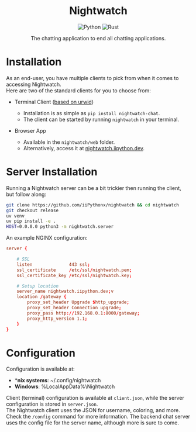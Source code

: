 <h1 align = "center">Nightwatch</h1>
<div align = "center">

![Python](https://img.shields.io/badge/Python-%3E=%203.10-4b8bbe?style=for-the-badge&logo=python&logoColor=white)
![Rust](https://img.shields.io/badge/Rust-%3E=%201.60-221f1e?style=for-the-badge&logo=rust&logoColor=white)

The chatting application to end all chatting applications. 

</div>

# Installation

As an end-user, you have multiple clients to pick from when it comes to accessing Nightwatch.  
Here are two of the standard clients for you to choose from:
- Terminal Client ([based on urwid](https://urwid.org/index.html))
    - Installation is as simple as `pip install nightwatch-chat`.
    - The client can be started by running `nightwatch` in your terminal.

- Browser App
    - Available in the `nightwatch/web` folder.
    - Alternatively, access it at [nightwatch.iipython.dev](https://nightwatch.iipython.dev).

# Server Installation

Running a Nightwatch server can be a bit trickier then running the client, but follow along:

```sh
git clone https://github.com/iiPythonx/nightwatch && cd nightwatch
git checkout release
uv venv
uv pip install -e .
HOST=0.0.0.0 python3 -m nightwatch.server
```

An example NGINX configuration:

```conf
server {

    # SSL
    listen              443 ssl;
    ssl_certificate     /etc/ssl/nightwatch.pem;
    ssl_certificate_key /etc/ssl/nightwatch.key;

    # Setup location
    server_name nightwatch.iipython.dev;v
    location /gateway {
        proxy_set_header Upgrade $http_upgrade;
        proxy_set_header Connection upgrade;
        proxy_pass http://192.168.0.1:8000/gateway;
        proxy_http_version 1.1;
    }
}
```

# Configuration

Configuration is available at:
- ***nix systems**: ~/.config/nightwatch
- **Windows**: %LocalAppData%\Nightwatch

Client (terminal) configuration is available at `client.json`, while the server configuration is stored in `server.json`.  
The Nightwatch client uses the JSON for username, coloring, and more. Check the `/config` command for more information. 
The backend chat server uses the config file for the server name, although more is sure to come.
